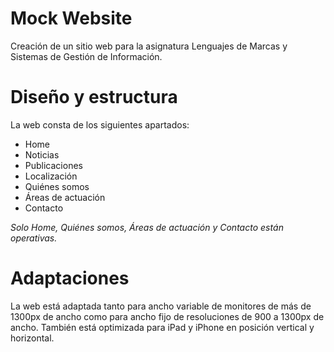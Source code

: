 # Mock Website

Creación de un sitio web para la asignatura Lenguajes de Marcas y Sistemas de Gestión de Información.

# Diseño y estructura

La web consta de los siguientes apartados:
- Home
- Noticias
- Publicaciones
- Localización
- Quiénes somos
- Áreas de actuación 
- Contacto

*Solo Home, Quiénes somos, Áreas de actuación y Contacto están operativas.*

# Adaptaciones

La web está adaptada tanto para ancho variable de monitores de más de 1300px de ancho como para ancho fijo de resoluciones de 900 a 1300px de ancho.
También está optimizada para iPad y iPhone en posición vertical y horizontal.
